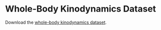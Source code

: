 # Whole-Body Kinodynamics Dataset

Download the [whole-body kinodynamics dataset](https://mycore.core-cloud.net/index.php/s/ls1YgJTUgzakiyL).

